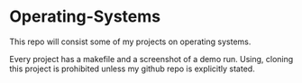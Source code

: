 # Operating-Systems
This repo will consist some of my projects on operating systems.

Every project has a makefile and a screenshot of a demo run.
Using, cloning this project is prohibited unless my github repo is explicitly stated.
